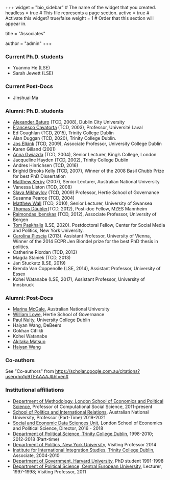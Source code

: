 +++
widget = "bio_sidebar"  # The name of the widget that you created.
headless = true  # This file represents a page section.
active = true  # Activate this widget? true/false
weight = 1  # Order that this section will appear in.

title = "Associates"

author = "admin"
+++

### Current Ph.D. students

*   Yuanmo He (LSE)
*   Sarah Jewett (LSE)

### Current Post-Docs

*   Jinshuai Ma

### Alumni: Ph.D. students

*   [Alexander Baturo](https://www.dcu.ie/law_and_government/people/alex-baturo.shtml) (TCD, 2008), Dublin City University
*   [Francesco Cavatorta](https://www.pol.ulaval.ca/?pid=1555) (TCD, 2003), Professor, Université Laval
*   Ed Coughlan (TCD, 2015), Trinity College Dublin
*   Alan Duggan (TCD, 2020), Trinity College Dublin.
*   [Jos Elkink](https://people.ucd.ie/jos.elkink) (TCD, 2009), Associate Professor, University College Dublin
*   Karen Gilland (2001)
*   [Anna Gwiazda](https://www.kcl.ac.uk/people/anna-gwiazda) (TCD, 2004), Senior Lecturer, King’s College, London
*   Jacqueline Hayden (TCD, 2002), Trinity College Dublin
*   Andres Hinrichsen (TCD, 2016)
*   Brighid Brooks Kelly (TCD, 2007), Winner of the 2008 Basil Chubb Prize for best PhD Dissertation
*   [Matthew Kerby](http://politicsir.cass.anu.edu.au/people/profile/dr-matthew-kerby) (2007), Senior Lecturer, Australian National University
*   Vanessa Liston (TCD, 2008)
*   [Slava Mikhaylov](http://www.smikhaylov.net/) (TCD, 2009) Professor, Hertie School of Governance
*   Susanna Pearce (TCD, 2004)
*   [Matthew Wall](https://www.swansea.ac.uk/staff/arts-and-humanities/academic/wallm/) (TCD, 2010), Senior Lecturer, University of Swansea
*   [Thomas Däubler](http://www.mzes.uni-mannheim.de/d7/en/profiles/thomas-daubler "Thomas Däubler")(TCD, 2012), Post-doc Fellow, MZES Mannheim
*   [Raimondas Ibenskas](https://www.uib.no/en/persons/Raimondas.Ibenskas) (TCD, 2012), Associate Professor, University of Bergen
*   [Tom Paskhalis](https://tom.paskhal.is/) (LSE, 2020).  Postdoctoral Fellow, Center for Social Media and Politics, New York University.
*   [Carolina Plescia](https://carolinaplescia.wordpress.com/) (2013). Assistant Professor, University of Vienna, Winner of the 2014 ECPR Jen Blondel prize for the best PhD thesis in politics.
*   Catherine Riordan (TCD, 2013)
*   Magda Staniek (TCD, 2013)
*   Jan Stuckatz (LSE, 2019)
*   Brenda Van Coppenolle (LSE, 2014), Assistant Professor, University of Essex
*   Kohei Watanabe (LSE, 2017), Assistant Professor, University of Innsbruck

### Alumni: Post-Docs

*   [Marina McGale](mailto:elagcmm@gmail.com "Marina McGale"), Australian National University
*   [William Lowe](http://conjugateprior.org), Hertie School of Governance
*   [Paul Nulty](https://github.com/pnulty), University College Dublin
*   Haiyan Wang, DeBeers
*   Gokhan Ciflikli
*   Kohei Watanabe
*   [Akitaka Matsuo](http://amatsuo.net)
*   [Haiyan Wang](https://github.com/HaiyanLW)

### Co-authors

See "Co-authors" from https://scholar.google.com.au/citations?user=hp1p9TEAAAAJ&hl=en#


### Institutional affiliations

*   [Department of Methodology, London School of Economics and Political Science](http://www.lse.ac.uk/methodology/), Professor of Computational Social Science, 2011-present
*   [School of Politics and International Relations](http://politicsir.cass.anu.edu.au/), Australian National University, Professor (Part-Time) 2019-2021
*   [Social and Economic Data Sciences Unit](http://lse.ac.uk/seds/), London School of Economics and Political Science, Director, 2016 - 2018
*   [Department of Political Science, Trinity College Dublin](http://www.politics.tcd.ie/ "Trinity College Dublin Political Science"), 1998-2010; 2012-2018 (Part-time)
*   [Department of Politics, New York University](http://politics.as.nyu.edu/page/home), Visiting Professor 2014
*   [Institute for International Integration Studies, Trinity College Dublin](http://www.tcd.ie/iiis/ "IIIS, Trinity College"), Associate, 2004-2010
*   [Department of Government, Harvard University](http://www.gov.harvard.edu/ "Dept. of Government, Harvard U."), PhD student 1991-1998
*   [Department of Political Science, Central European University](http://web.ceu.hu/polsci/ "CEU Dept. of Political Science"), Lecturer, 1997-1998; Visiting Professor, 2011
